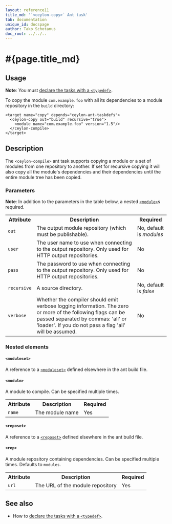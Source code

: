 ```yaml
---
layout: reference11
title_md: '`<ceylon-copy>` Ant task'
tab: documentation
unique_id: docspage
author: Tako Schotanus
doc_root: ../../..
---
```


# #{page.title_md}

## Usage 

**Note**: You must [declare the tasks with a `<typedef>`](../ant).

To copy the module `com.example.foo` with all its dependencies
to a module repository in the `build` directory:

<!-- lang: xml -->
    <target name="copy" depends="ceylon-ant-taskdefs">
      <ceylon-copy out="build" recursive="true">
        <module name="com.example.foo" version="1.5"/>
      </ceylon-compile>
    </target>

## Description

The `<ceylon-compile>` ant task supports copying a module or a set of
modules from one repository to another. If set for recursive copying
it will also copy all the module's dependencies and their dependencies
until the entire module tree has been copied.

### Parameters

**Note**: In addition to the parameters in the table below, 
a nested [`<module>`](#module)s required.

<table class="ant-parameters">
<tbody>
<tr>
<th>Attribute</th>
<th>Description</th>
<th>Required</th>
</tr>

<tr>
<td><code>out</code></td>
<td>The output module repository (which must be publishable).</td>
<td>No, default is <i>modules</i></td>
</tr>

<tr>
<td><code>user</code></td>
<td>The user name to use when connecting to the output repository. Only used for HTTP output repositories.</td>
<td>No</td>
</tr>

<tr>
<td><code>pass</code></td>
<td>The password to use when connecting to the output repository. Only used for HTTP output repositories.</td>
<td>No</td>
</tr>

<tr>
<td><code>recursive</code></td>
<td>A source directory.</td>
<td>No, default is <i>false</i></td>
</tr>

<tr>
<td><code>verbose</code></td>
<td>Whether the compiler should emit verbose logging information. The zero or more of the
following flags can be passed separated by commas: 'all' or 'loader'. If you do not pass
a flag 'all' will be assumed.</td>
<td>No</td>
</tr>

</tbody>
</table>

### Nested elements

#### `<moduleset>`

A reference to a [`<moduleset>`](../ant#reposet) defined elsewhere in the 
ant build file. 

#### `<module>`

A module to compile. Can be specified multiple times.

<table class="ant-parameters">
<tbody>
<tr>
<th>Attribute</th>
<th>Description</th>
<th>Required</th>
</tr>

<tr>
<td><code>name</code></td>
<td>The module name</td>
<td>Yes</td>
</tr>

</tbody>
</table>

#### `<reposet>`
A reference to a [`<reposet>`](../ant#reposet) defined elsewhere in the 
ant build file. 

#### `<rep>`
A module repository containing dependencies. Can be specified multiple times. Defaults to `modules`.

<table class="ant-parameters">
<tbody>
<tr>
<th>Attribute</th>
<th>Description</th>
<th>Required</th>
</tr>

<tr>
<td><code>url</code></td>
<td>The URL of the module repository</td>
<td>Yes</td>
</tr>

</tbody>
</table>

## See also

* How to [declare the tasks with a `<typedef>`](../ant).

